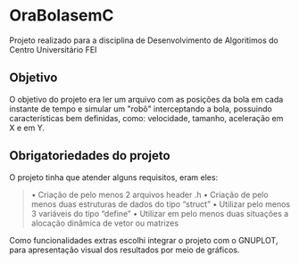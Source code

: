 # OraBolasemC
Projeto realizado para a disciplina de Desenvolvimento de Algoritimos do Centro Universitário FEI

## Objetivo
O objetivo do projeto era ler um arquivo com as posições da bola em cada instante de tempo e simular um "robô" interceptando a bola, possuindo características bem definidas, como: velocidade, tamanho, aceleração em X e em Y.

## Obrigatoriedades do projeto
O projeto tinha que atender alguns requisitos, eram eles:
 > • Criação de pelo menos 2 arquivos header .h
 > • Criação de pelo menos duas estruturas de dados do tipo “struct”
 > • Utilizar pelo menos 3 variáveis do tipo “define”
 > • Utilizar em pelo menos duas situações a alocação dinâmica de vetor ou matrizes
 
Como funcionalidades extras escolhi integrar o projeto com o GNUPLOT, para apresentação visual dos resultados por meio de gráficos.
